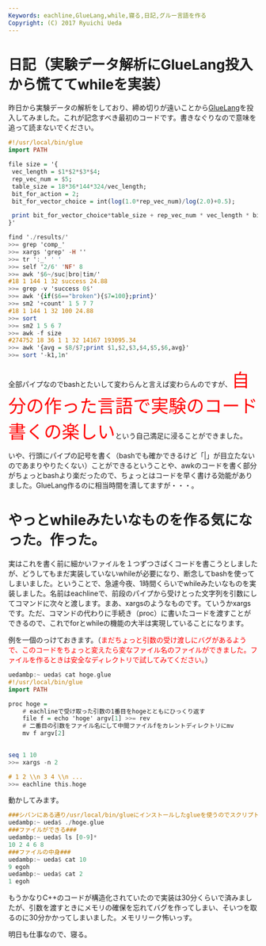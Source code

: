 ```yaml
---
Keywords: eachline,GlueLang,while,寝る,日記,グルー言語を作る
Copyright: (C) 2017 Ryuichi Ueda
---
```


# 日記（実験データ解析にGlueLang投入から慌ててwhileを実装）
昨日から実験データの解析をしており、締め切りが遠いことから<a href="https://github.com/ryuichiueda/GlueLang" target="_blank">GlueLang</a>を投入してみました。これが記念すべき最初のコードです。書きなぐりなので意味を追って読まないでください。

<!--more-->

```hs
#!/usr/local/bin/glue
import PATH

file size = '{
 vec_length = $1*$2*$3*$4;
 rep_vec_num = $5;
 table_size = 18*36*144*324/vec_length;
 bit_for_action = 2;
 bit_for_vector_choice = int(log(1.0*rep_vec_num)/log(2.0)+0.5);

 print bit_for_vector_choice*table_size + rep_vec_num * vec_length * bit_for_action,$0;
}'

find './results/'
>>= grep 'comp_'
>>= xargs 'grep' -H ''
>>= tr ':_' ' '
>>= self '2/6' 'NF' 8
>>= awk '$6~/suc|bro|tim/'
#18 1 144 1 32 success 24.88
>>= grep -v 'success 0$'
>>= awk '{if($6=="broken"){$7=100};print}'
>>= sm2 '+count' 1 5 7 7
#18 1 144 1 32 100 24.88
>>= sort
>>= sm2 1 5 6 7
>>= awk -f size
#274752 18 36 1 1 32 14167 193095.34
>>= awk '{avg = $8/$7;print $1,$2,$3,$4,$5,$6,avg}'
>>= sort '-k1,1n'
```

全部パイプなのでbashとたいして変わらんと言えば変わらんのですが、<span style="color:red;font-size:36px">自分の作った言語で実験のコード書くの楽しい</span>という自己満足に浸ることができました。

いや、行頭にパイプの記号を書く（bashでも確かできるけど「|」が目立たないのであまりやりたくない）ことができるということや、awkのコードを書く部分がちょっとbashより楽だったので、ちょっとはコードを早く書ける効能がありました。GlueLang作るのに相当時間を潰してますが・・・。

<h1>やっとwhileみたいなものを作る気になった。作った。</h1>

実はこれを書く前に細かいファイルを１つずつさばくコードを書こうとしましたが、どうしてもまだ実装していないwhileが必要になり、断念してbashを使ってしまいました。ということで、急遽今夜、1時間くらいでwhileみたいなものを実装しました。名前はeachlineで、前段のパイプから受けとった文字列を引数にしてコマンドに次々と渡します。まあ、xargsのようなものです。ていうかxargsです。ただ、コマンドの代わりに手続き（proc）に書いたコードを渡すことができるので、これでforとwhileの機能の大半は実現していることになります。

例を一個のっけておきます。（<span style="color:red">まだちょっと引数の受け渡しにバグがあるようで、このコードをちょっと変えたら変なファイル名のファイルができました。ファイルを作るときは安全なディレクトリで試してみてください。</span>）

```hs
uedambp:~ ueda$ cat hoge.glue 
#!/usr/local/bin/glue
import PATH

proc hoge =
	# eachlineで受け取った引数の1番目をhogeとともにひっくり返す
	file f = echo 'hoge' argv[1] >>= rev
	# 二番目の引数をファイル名にして中間ファイルfをカレントディレクトリにmv
	mv f argv[2]
	

seq 1 10
>>= xargs -n 2

# 1 2 \\n 3 4 \\n ...
>>= eachline this.hoge
```

動かしてみます。

```hs
###シバンにある通り/usr/local/bin/glueにインストールしたglueを使うのでスクリプトをそのまま実行###
uedambp:~ ueda$ ./hoge.glue 
###ファイルができる###
uedambp:~ ueda$ ls [0-9]*
10 2 4 6 8
###ファイルの中身###
uedambp:~ ueda$ cat 10
9 egoh
uedambp:~ ueda$ cat 2
1 egoh
```

もうかなりC++のコードが構造化されていたので実装は30分くらいで済みましたが、引数を渡すときにメモリの確保を忘れてバグを作ってしまい、そいつを取るのに30分かかってしまいました。メモリリーク怖いっす。


明日も仕事なので、寝る。
